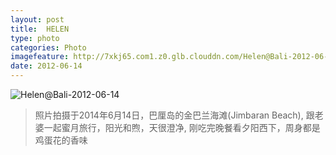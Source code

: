 ```yaml
---
layout: post
title:  HELEN
type: photo
categories: Photo
imagefeature: http://7xkj65.com1.z0.glb.clouddn.com/Helen@Bali-2012-06-14
date: 2012-06-14
---
```


![Helen@Bali-2012-06-14](http://7xkj65.com1.z0.glb.clouddn.com/Helen@Bali-2012-06-14)

> 照片拍摄于2014年6月14日，巴厘岛的金巴兰海滩(Jimbaran Beach), 跟老婆一起蜜月旅行，阳光和煦，天很澄净, 刚吃完晚餐看夕阳西下，周身都是鸡蛋花的香味